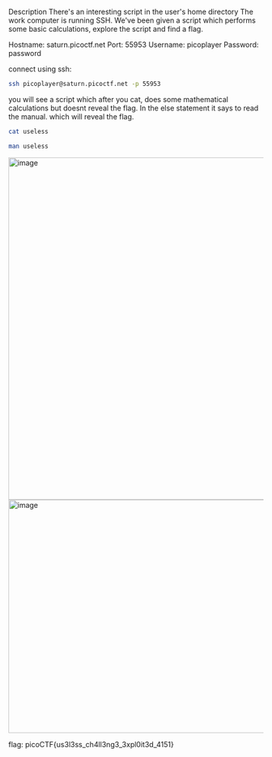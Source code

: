 Description
There's an interesting script in the user's home directory The work computer is running SSH. 
We've been given a script which performs some basic calculations, explore the script and find a flag.

Hostname: saturn.picoctf.net
Port:     55953
Username: picoplayer
Password: password

connect using ssh:
```bash
ssh picoplayer@saturn.picoctf.net -p 55953
```
you will see a script which after you cat, does some mathematical calculations but doesnt reveal the flag.
In the else statement it says to read the manual. which will reveal the flag.
```bash
cat useless
```
```bash
man useless
```
<img width="549" height="675" alt="image" src="https://github.com/user-attachments/assets/9fa7b42d-90ef-4713-b0e3-8ae9ddf60360" />

<img width="962" height="460" alt="image" src="https://github.com/user-attachments/assets/274b9c38-1271-4f43-9af3-4b8a1e194d7a" />

flag: picoCTF{us3l3ss_ch4ll3ng3_3xpl0it3d_4151}
